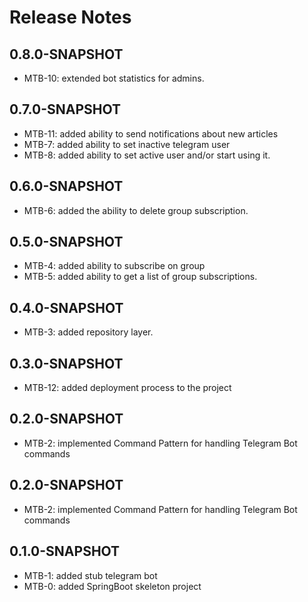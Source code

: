 
# Release Notes


## 0.8.0-SNAPSHOT

* MTB-10: extended bot statistics for admins.



## 0.7.0-SNAPSHOT

*   MTB-11: added ability to send notifications about new articles
*   MTB-7: added ability to set inactive telegram user
*   MTB-8: added ability to set active user and/or start using it.

## 0.6.0-SNAPSHOT

*   MTB-6: added the ability to delete group subscription.

## 0.5.0-SNAPSHOT

*   MTB-4: added ability to subscribe on group
*   MTB-5: added ability to get a list of group subscriptions.

## 0.4.0-SNAPSHOT

*   MTB-3: added repository layer.

## 0.3.0-SNAPSHOT

*   MTB-12: added deployment process to the project

## 0.2.0-SNAPSHOT

*   MTB-2: implemented Command Pattern for handling Telegram Bot commands



## 0.2.0-SNAPSHOT

*   MTB-2: implemented Command Pattern for handling Telegram Bot commands


## 0.1.0-SNAPSHOT

*   MTB-1: added stub telegram bot
*   MTB-0: added SpringBoot skeleton project
